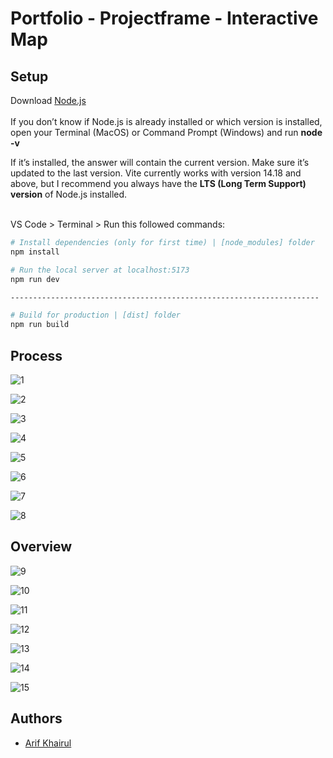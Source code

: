 # Portfolio - Projectframe - Interactive Map

## Setup
Download [Node.js](https://nodejs.org/)<br><br>
If you don’t know if Node.js is already installed or which version is installed, open your Terminal (MacOS) or Command Prompt (Windows) and run <b>node -v</b><br>

If it’s installed, the answer will contain the current version. Make sure it’s updated to the last version. Vite currently works with version 14.18 and above, but I recommend you always have the <b>LTS (Long Term Support) version</b> of Node.js installed.<br><br>

VS Code > Terminal > Run this followed commands:
``` bash
# Install dependencies (only for first time) | [node_modules] folder
npm install

# Run the local server at localhost:5173
npm run dev

---------------------------------------------------------------------

# Build for production | [dist] folder
npm run build
```
## Process
![1](https://github.com/arifkhairul/portfolio-projectframe/assets/126109184/687b04e2-c2df-4963-b61c-26ffc3ff16ab)<br>

![2](https://github.com/arifkhairul/portfolio-projectframe/assets/126109184/aeacc55a-6490-475b-a0b0-d72502a7ecf2)<br>

![3](https://github.com/arifkhairul/portfolio-projectframe/assets/126109184/88623cd4-d86f-4f37-89e7-fa068826f018)<br>

![4](https://github.com/arifkhairul/portfolio-projectframe/assets/126109184/0a6a1af7-8c8b-4ada-a0b1-74d26231a229)<br>

![5](https://github.com/arifkhairul/portfolio-projectframe/assets/126109184/0f346403-198e-43dc-8e4c-3219503ec372)<br>

![6](https://github.com/arifkhairul/portfolio-projectframe/assets/126109184/835a6acf-ad46-446d-8f32-0204b53ef62b)<br>

![7](https://github.com/arifkhairul/portfolio-projectframe/assets/126109184/d1fc23e9-4417-4928-a184-e8ab6319ab8c)<br>

![8](https://github.com/arifkhairul/portfolio-projectframe/assets/126109184/4f226200-3785-4610-b02d-c547ae97a22b)<br>

## Overview
![9](https://github.com/arifkhairul/portfolio-projectframe/assets/126109184/c18b5c40-2d93-41af-95bf-8c0539c9d991)<br>

![10](https://github.com/arifkhairul/portfolio-projectframe/assets/126109184/705fdeb6-ab14-4ab1-966e-0099e8f8e184)<br>

![11](https://github.com/arifkhairul/portfolio-projectframe/assets/126109184/b9e77043-c783-49be-bec2-a7beec5ae5f5)<br>

![12](https://github.com/arifkhairul/portfolio-projectframe/assets/126109184/fa77e2f2-ee3d-4e88-9781-527129c01c41)<br>

![13](https://github.com/arifkhairul/portfolio-projectframe/assets/126109184/e3045501-b035-4ef4-acd9-24ebdb93e0f2)<br>

![14](https://github.com/arifkhairul/portfolio-projectframe/assets/126109184/638d4cc9-9169-4767-949a-348b79738aa4)<br>

![15](https://github.com/arifkhairul/portfolio-projectframe/assets/126109184/17aa10b5-7078-4b48-858c-2972517b727d)<br>

## Authors
- [Arif Khairul](https://github.com/arifkhairul)
